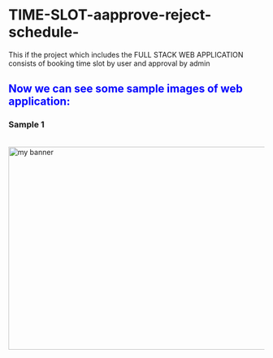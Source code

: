 # TIME-SLOT-aapprove-reject-schedule-
This if the project which includes the FULL STACK WEB APPLICATION consists of booking time slot by user and approval by admin

<h2 style="color:blue;">Now we can see some sample images of web application:</h2>

<h3>Sample 1</h3><br>
<img src="https://user-images.githubusercontent.com/57175225/191446849-1f3b68e9-73ee-4ee6-8e6d-9c9a32e2b80d.png" alt="my banner" width="1100" height="400">
<br>
